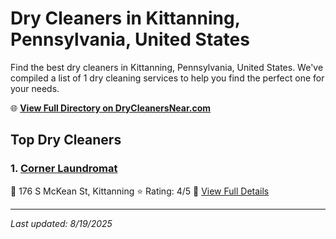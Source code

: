 # Dry Cleaners in Kittanning, Pennsylvania, United States

Find the best dry cleaners in Kittanning, Pennsylvania, United States. We've compiled a list of 1 dry cleaning services to help you find the perfect one for your needs.

🌐 **[View Full Directory on DryCleanersNear.com](https://drycleanersnear.com/city/US/Pennsylvania/Kittanning)**

## Top Dry Cleaners

### 1. [Corner Laundromat](https://drycleanersnear.com/dryCleaner/686735e9bb1702f4ee39b420/corner-laundromat)
📍 176 S McKean St, Kittanning
⭐ Rating: 4/5
🔗 [View Full Details](https://drycleanersnear.com/dryCleaner/686735e9bb1702f4ee39b420/corner-laundromat)


---

*Last updated: 8/19/2025*

